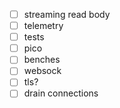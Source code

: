 - [ ] streaming read body
- [ ] telemetry
- [ ] tests
- [ ] pico
- [ ] benches
- [ ] websock
- [ ] tls?
- [ ] drain connections

